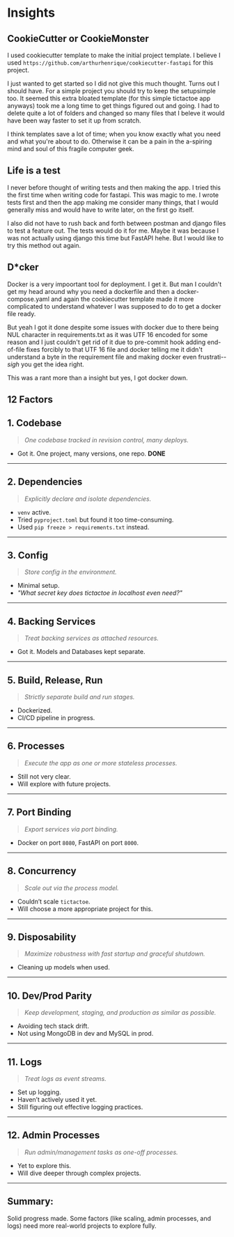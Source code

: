 # Insights

## CookieCutter or CookieMonster
I used cookiecutter template to make the initial project template. I believe I used ```https://github.com/arthurhenrique/cookiecutter-fastapi``` for this project.

I just wanted to get started so I did not give this much thought. Turns out I should have. For a simple project you should try to keep the setupsimple too. It seemed this extra bloated template (for this simple tictactoe app anyways) took me a long time to get things figured out and going. I had to delete quite a lot of folders and changed so many files that I beleve it would have been way faster to set it up from scratch.

I think templates save a lot of time; when you know exactly what you need and what you're about to do. Otherwise it can be a pain in the a-spiring mind and soul of this fragile computer geek.

## Life is a **test**
I never before thought of writing tests and then making the app. I tried this the first time when writing code for fastapi. This was magic to me. I wrote tests first and then the app making me consider many things, that I would generally miss and would have to write later, on the first go itself.

I also did not have to rush back and forth between postman and django files to test a feature out. The tests would do it for me. Maybe it was because I was not actually using django this time but FastAPI hehe. But I would like to try this method out again.

## D*cker
Docker is a very impoortant tool for deployment. I get it. But man I couldn't get my head around why you need a dockerfile and then a docker-compose.yaml and again the cookiecutter template made it more complicated to understand whatever I was supposed to do to get a docker file ready.

But yeah I got it done despite some issues with docker due to there being NUL character in requirements.txt as it was UTF 16 encoded for some reason and I just couldn't get rid of it due to pre-commit hook adding end-of-file fixes forcibly to that UTF 16 file and docker telling me it didn't understand a byte in the requirement file and making docker even frustrati-- *sigh* you get the idea right.

This was a rant more than a insight but yes, I got docker down.

## 12 Factors

## 1. **Codebase**

> *One codebase tracked in revision control, many deploys.*

* Got it. One project, many versions, one repo. **DONE**

---

## 2. **Dependencies**

> *Explicitly declare and isolate dependencies.*

* `venv` active.
* Tried `pyproject.toml` but found it too time-consuming.
* Used `pip freeze > requirements.txt` instead.

---

## 3. **Config**

> *Store config in the environment.*

* Minimal setup.
* *"What secret key does tictactoe in localhost even need?"*

---

## 4. **Backing Services**

> *Treat backing services as attached resources.*

* Got it. Models and Databases kept separate.

---

## 5. **Build, Release, Run**

> *Strictly separate build and run stages.*

* Dockerized.
* CI/CD pipeline in progress.

---

## 6. **Processes**

> *Execute the app as one or more stateless processes.*

* Still not very clear.
* Will explore with future projects.

---

## 7. **Port Binding**

> *Export services via port binding.*

* Docker on port `8080`, FastAPI on port `8000`.

---

## 8. **Concurrency**

> *Scale out via the process model.*

* Couldn’t scale `tictactoe`.
* Will choose a more appropriate project for this.

---

## 9. **Disposability**

> *Maximize robustness with fast startup and graceful shutdown.*

* Cleaning up models when used.

---

## 10. **Dev/Prod Parity**

> *Keep development, staging, and production as similar as possible.*

*  Avoiding tech stack drift.
* Not using MongoDB in dev and MySQL in prod.

---

## 11. **Logs**

> *Treat logs as event streams.*

* Set up logging.
* Haven’t actively used it yet.
* Still figuring out effective logging practices.

---

## 12. **Admin Processes**

> *Run admin/management tasks as one-off processes.*

* Yet to explore this.
* Will dive deeper through complex projects.

---

## **Summary:**
Solid progress made. Some factors (like scaling, admin processes, and logs) need more real-world projects to explore fully.
